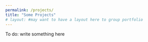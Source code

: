 ```yaml
---
permalink: /projects/
title: "Some Projects"
# layout: #may want to have a layout here to group portfolio
---
```


To do: write something here